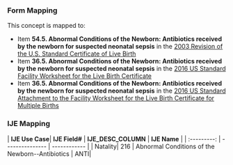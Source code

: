 ### Form Mapping
This concept is mapped to:
 * Item **54.5. Abnormal Conditions of the Newborn: Antibiotics received by the newborn for suspected neonatal sepsis** in the [2003 Revision of the U.S. Standard Certificate of Live Birth](https://www.cdc.gov/nchs/data/dvs/birth11-03final-ACC.pdf)
 * Item **36.5. Abnormal Conditions of the Newborn: Antibiotics received by the newborn for suspected neonatal sepsis** in the [2016 US Standard Facility Worksheet for the Live Birth Certificate](https://www.cdc.gov/nchs/data/dvs/facility-worksheet-2016-508.pdf)
 * Item **36.5. Abnormal Conditions of the Newborn: Antibiotics received by the newborn for suspected neonatal sepsis** in the [2016 US Standard Attachment to the Facility Worksheet for the Live Birth Certificate for Multiple Births](https://www.cdc.gov/nchs/data/dvs/multiple-births-worksheet-2016.pdf)

### IJE Mapping
| **IJE Use Case**| **IJE Field#** |  **IJE_DESC_COLUMN**   |  **IJE Name**  |
| :---------: | --------------- | ------------ |
| Natality| 216 | Abnormal Conditions of the Newborn--Antibiotics | ANTI|
